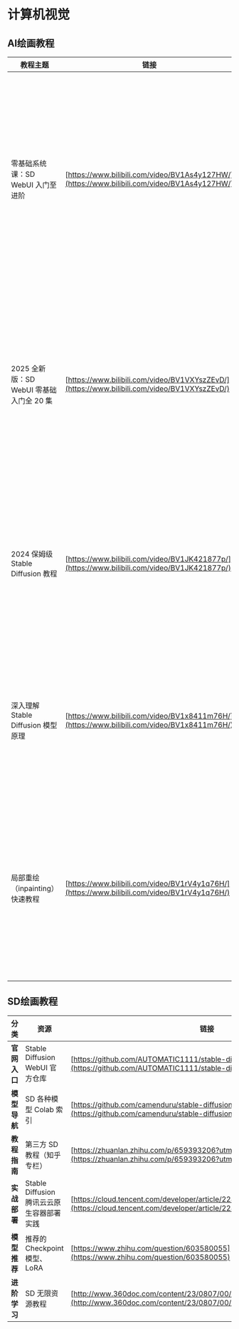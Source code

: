 # 计算机视觉

## AI绘画教程

| 教程主题                          | 链接                                                                                           | 说明                                                |
| ----------------------------- | -------------------------------------------------------------------------------------------- | ------------------------------------------------- |
| 零基础系统课：SD WebUI 入门至进阶         | [https://www.bilibili.com/video/BV1As4y127HW/](https://www.bilibili.com/video/BV1As4y127HW/) | Nenly 同学的系列教程，涵盖原理、提示词、图生图、插件扩展等，系统全面。([哔哩哔哩][1]) |
| 2025 全新版：SD WebUI 零基础入门全 20 集 | [https://www.bilibili.com/video/BV1VXYszZEvD/](https://www.bilibili.com/video/BV1VXYszZEvD/) | 最新版本，内容全面，安装、参数、图生图、插件一站涵盖。([哔哩哔哩][2])            |
| 2024 保姆级 Stable Diffusion 教程  | [https://www.bilibili.com/video/BV1JK421877p/](https://www.bilibili.com/video/BV1JK421877p/) | 含安装、提示词技巧、模型使用、图形增强等实用干货。([哔哩哔哩][3])              |
| 深入理解 Stable Diffusion 模型原理    | [https://www.bilibili.com/video/BV1x8411m76H/](https://www.bilibili.com/video/BV1x8411m76H/) | 秋葉aaaki 精讲模型原理和训练方式，适合进阶学习。([哔哩哔哩][4])            |
| 局部重绘（inpainting）快速教程          | [https://www.bilibili.com/video/BV1rV4y1q76H/](https://www.bilibili.com/video/BV1rV4y1q76H/) | 金自省 AI 教你 5 分钟掌握局部重绘技巧，换服装、背景等轻松搞定。([哔哩哔哩][5])    |

[1]: https://www.bilibili.com/video/BV1As4y127HW/?utm_source=chatgpt.com "B站第一套系统的AI绘画课！零基础学会Stable Diffusion，这 ..."
[2]: https://www.bilibili.com/video/BV1VXYszZEvD/?utm_source=chatgpt.com "全20集】零基础入门Stable Diffusion WebUI，系统掌握AI绘画 ..."
[3]: https://www.bilibili.com/video/BV1JK421877p/?utm_source=chatgpt.com "【2024最新版】SD保姆级教程Stable Diffusion小白零基础 ..."
[4]: https://www.bilibili.com/video/BV1x8411m76H/?utm_source=chatgpt.com "【AI绘画】深入理解Stable Diffusion！站内首个深入教程"
[5]: https://www.bilibili.com/video/BV1rV4y1q76H/?utm_source=chatgpt.com "【局部重绘】5分钟学会stable diffusion教程"


## SD绘画教程

| 分类       | 资源                            | 链接                                                                                                                                         |
| -------- | ----------------------------- | ------------------------------------------------------------------------------------------------------------------------------------------ |
| **官网入口** | Stable Diffusion WebUI 官方仓库   | [https://github.com/AUTOMATIC1111/stable-diffusion-webui/tree/master](https://github.com/AUTOMATIC1111/stable-diffusion-webui/tree/master) |
| **模型导航** | SD 各种模型 Colab 索引              | [https://github.com/camenduru/stable-diffusion-webui-colab](https://github.com/camenduru/stable-diffusion-webui-colab)                     |
| **教程指南** | 第三方 SD 教程（知乎专栏）               | [https://zhuanlan.zhihu.com/p/659393206?utm\_id=0](https://zhuanlan.zhihu.com/p/659393206?utm_id=0)                                        |
| **实战部署** | Stable Diffusion 腾讯云云原生容器部署实践 | [https://cloud.tencent.com/developer/article/2287310](https://cloud.tencent.com/developer/article/2287310)                                 |
| **模型推荐** | 推荐的 Checkpoint 模型、LoRA        | [https://www.zhihu.com/question/603580055](https://www.zhihu.com/question/603580055)                                                       |
| **进阶学习** | SD 无限资源教程                     | [http://www.360doc.com/content/23/0807/00/60764982\_1091472997.shtml](http://www.360doc.com/content/23/0807/00/60764982_1091472997.shtml)  |
